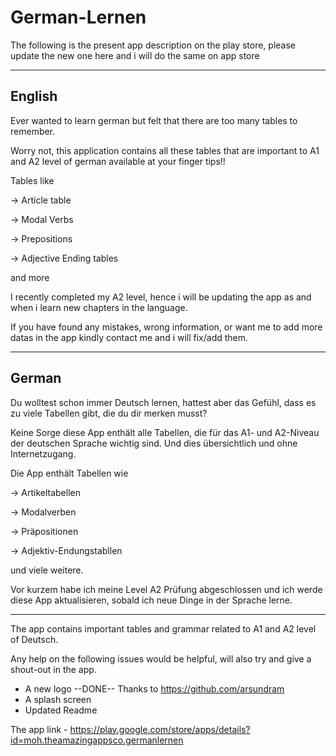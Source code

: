 # German-Lernen

The following is the present app description on the play store, please update the new one here and i will do the same on app store

-------------------------------------------------------------------------------------------------------------------------------------------------------------------------------
## English

Ever wanted to learn german but felt that there are too many tables to remember.

Worry not, this application contains all these tables that are important to A1 and A2 level of german available at your finger tips!!

Tables like

-> Article table

-> Modal Verbs

-> Prepositions

-> Adjective Ending tables

and more

I recently completed my A2 level, hence i will be updating the app as and when i learn new chapters in the language.

If you have found any mistakes, wrong information, or want me to add more datas in the app kindly contact me and i will fix/add them.

-------------------------------------------------------------------------------------------------------------------------------------------------------------------------------
## German

Du wolltest schon immer Deutsch lernen, hattest aber das Gefühl, dass es zu viele Tabellen gibt, die du dir merken musst?

Keine Sorge diese App enthält alle Tabellen, die für das A1- und A2-Niveau der deutschen Sprache wichtig sind. Und dies übersichtlich und ohne Internetzugang.

Die App enthält Tabellen wie

-> Artikeltabellen

-> Modalverben

-> Präpositionen

-> Adjektiv-Endungstabllen

und viele weitere.

Vor kurzem habe ich meine Level A2 Prüfung abgeschlossen und ich werde diese App aktualisieren, sobald ich neue Dinge in der Sprache lerne.

-------------------------------------------------------------------------------------------------------------------------------------------------------------------------------

The app contains important tables and grammar related to A1 and A2 level of Deutsch.

Any help on the following issues would be helpful, will also try and give a shout-out in the app.
- A new logo --DONE-- Thanks to https://github.com/arsundram
- A splash screen
- Updated Readme

The app link - https://play.google.com/store/apps/details?id=moh.theamazingappsco.germanlernen
